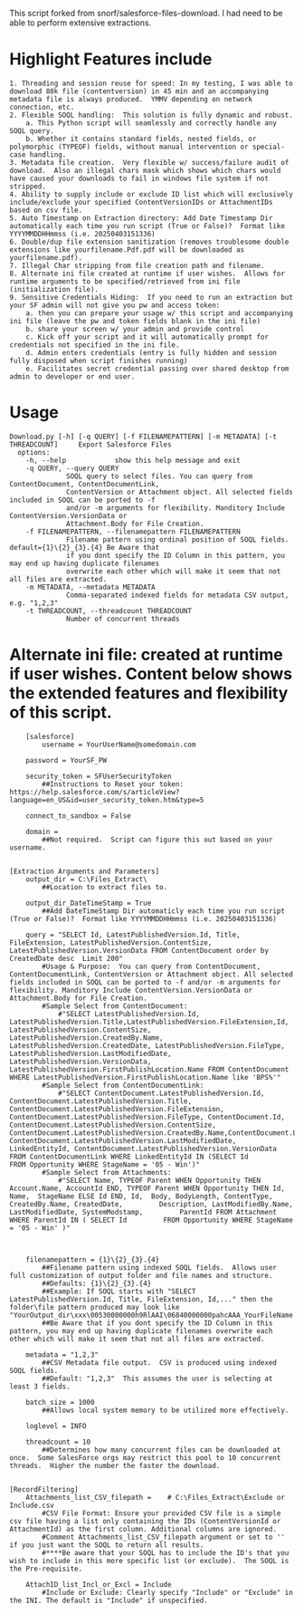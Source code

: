 This script forked from snorf/salesforce-files-download.  I had need to be able to perform extensive extractions.  


# Highlight Features include
	1. Threading and session reuse for speed: In my testing, I was able to download 80k file (contentversion) in 45 min and an accompanying metadata file is always produced.  YMMV depending on network connection, etc.
	2. Flexible SOQL handling:  This solution is fully dynamic and robust. 
		a. This Python script will seamlessly and correctly handle any SOQL query.
		b. Whether it contains standard fields, nested fields, or polymorphic (TYPEOF) fields, without manual intervention or special-case handling.
	3. Metadata file creation.  Very flexible w/ success/failure audit of download.  Also an illegal chars mask which shows which chars would have caused your downloads to fail in windows file system if not stripped.
	4. Ability to supply include or exclude ID list which will exclusively include/exclude your specified ContentVersionIDs or AttachmentIDs based on csv file.
	5. Auto Timestamp on Extraction directory: Add Date Timestamp Dir automatically each time you run script (True or False)?  Format like YYYYMMDDHHmmss (i.e. 20250403151336)
	6. Double/dup file extension sanitization (removes troublesome double extensions like yourfilename.Pdf.pdf will be downloaded as yourfilename.pdf).
	7. Illegal Char stripping from file creation path and filename.
	8. Alternate ini file created at runtime if user wishes.  Allows for runtime arguments to be specified/retrieved from ini file (initialization file).
	9. Sensitive Credentials Hiding:  If you need to run an extraction but your SF admin will not give you pw and access token:
		a. then you can prepare your usage w/ this script and accompanying ini file (leave the pw and token fields blank in the ini file)
		b. share your screen w/ your admin and provide control
		c. Kick off your script and it will automatically prompt for credentials not specified in the ini file.  
		d. Admin enters credentials (entry is fully hidden and session fully disposed when script finishes running)
		e. Facilitates secret credential passing over shared desktop from admin to developer or end user.

  


# Usage
	Download.py [-h] [-q QUERY] [-f FILENAMEPATTERN] [-m METADATA] [-t THREADCOUNT]     Export Salesforce Files                                                                                                 
	  options:
	    -h, --help            show this help message and exit
	    -q QUERY, --query QUERY
				  SOQL query to select files. You can query from ContentDocument, ContentDocumentLink,
				  ContentVersion or Attachment object. All selected fields included in SOQL can be ported to -f
				  and/or -m arguments for flexibility. Manditory Include ContentVersion.VersionData or
				  Attachment.Body for File Creation.
	    -f FILENAMEPATTERN, --filenamepattern FILENAMEPATTERN
				  Filename pattern using ordinal position of SOQL fields. default={1}\{2}_{3}.{4} Be Aware that
				  if you dont specify the ID Column in this pattern, you may end up having duplicate filenames
				  overwrite each other which will make it seem that not all files are extracted.
	    -m METADATA, --metadata METADATA
				  Comma-separated indexed fields for metadata CSV output, e.g. "1,2,3"
	    -t THREADCOUNT, --threadcount THREADCOUNT
				  Number of concurrent threads



# Alternate ini file: created at runtime if user wishes.  Content below shows the extended features and flexibility of this script.
		[salesforce]
			username = YourUserName@somedomain.com
	
		password = YourSF_PW
	
		security_token = SFUserSecurityToken        
			##Instructions to Reset your token: https://help.salesforce.com/s/articleView?language=en_US&id=user_security_token.htm&type=5
	
		connect_to_sandbox = False
	
		domain =                                    
			##Not required.  Script can figure this out based on your username.
	
	
	[Extraction Arguments and Parameters]
		output_dir = C:\Files_Extract\              
			##Location to extract files to.  
	
		output_dir_DateTimeStamp = True             
			##Add DateTimeStamp Dir automaticly each time you run script (True or False)?  Format like YYYYMMDDHHmmss (i.e. 20250403151336)
	
		query = "SELECT Id, LatestPublishedVersion.Id, Title, FileExtension, LatestPublishedVersion.ContentSize, LatestPublishedVersion.VersionData FROM ContentDocument order by CreatedDate desc  Limit 200"
			#Usage & Purpose:  You can query from ContentDocument, ContentDocumentLink, ContentVersion or Attachment object. All selected fields included in SOQL can be ported to -f and/or -m arguments for flexibility. Manditory Include ContentVersion.VersionData or Attachment.Body for File Creation.
			#Sample Select from ContentDocument:  
				#"SELECT LatestPublishedVersion.Id, LatestPublishedVersion.Title,LatestPublishedVersion.FileExtension,Id, LatestPublishedVersion.ContentSize, LatestPublishedVersion.CreatedBy.Name, LatestPublishedVersion.CreatedDate, LatestPublishedVersion.FileType, LatestPublishedVersion.LastModifiedDate,          LatestPublishedVersion.VersionData, LatestPublishedVersion.FirstPublishLocation.Name FROM ContentDocument WHERE LatestPublishedVersion.FirstPublishLocation.Name like 'BPS%'"
			#Sample Select from ContentDocumentLink: 
				#"SELECT ContentDocument.LatestPublishedVersion.Id, ContentDocument.LatestPublishedVersion.Title, ContentDocument.LatestPublishedVersion.FileExtension,         ContentDocument.LatestPublishedVersion.FileType, ContentDocument.Id, ContentDocument.LatestPublishedVersion.ContentSize, ContentDocument.LatestPublishedVersion.CreatedBy.Name,ContentDocument.LatestPublishedVersion.CreatedDate, ContentDocument.LatestPublishedVersion.LastModifiedDate,         LinkedEntityId, ContentDocument.LatestPublishedVersion.VersionData FROM ContentDocumentLink WHERE LinkedEntityId IN (SELECT Id         FROM Opportunity WHERE StageName = '05 - Win')"
			#Sample Select from Attachments: 
				#"SELECT Name, TYPEOF Parent WHEN Opportunity THEN Account.Name, AccountId END, TYPEOF Parent WHEN Opportunity THEN Id, Name,  StageName ELSE Id END, Id,  Body, BodyLength, ContentType, CreatedBy.Name, CreatedDate,         Description, LastModifiedBy.Name, LastModifiedDate, SystemModstamp,         ParentId FROM Attachment WHERE ParentId IN ( SELECT Id         FROM Opportunity WHERE StageName = '05 - Win' )"
	
		
	
		filenamepattern = {1}\{2}_{3}.{4}
			##Filename pattern using indexed SOQL fields.  Allows user full customization of output folder and file names and structure.  
			##Defaults: {1}\{2}_{3}.{4} 
			##Example: If SOQL starts with "SELECT LatestPublishedVersion.Id, Title, FileExtension, Id,..." then the folder\file pattern produced may look like "YourOutput_dir\xxx\00530000000h9RlAAI\06840000000pahcAAA_YourFileName.Ext".
			##Be Aware that if you dont specify the ID Column in this pattern, you may end up having duplicate filenames overwrite each other which will make it seem that not all files are extracted.
	
		metadata = "1,2,3"
			##CSV Metadata file output.  CSV is produced using indexed SOQL fields.
			##Default: "1,2,3"  This assumes the user is selecting at least 3 fields.
	
		batch_size = 1000
			##Allows local system memory to be utilized more effectively.  
	
		loglevel = INFO
	
		threadcount = 10
			##Determines how many concurrent files can be downloaded at once.  Some SalesForce orgs may restrict this pool to 10 concurrent threads.  Higher the number the faster the download.
	
	
	[RecordFiltering]   
		Attachments_list_CSV_filepath =    # C:\Files_Extract\Exclude or Include.csv 
			#CSV File Format: Ensure your provided CSV file is a simple csv file having a list only containing the IDs (ContentVersionId or AttachmentId) as the first column. Additional columns are ignored.
			#Comment Attachments_list_CSV_filepath argument or set to '' if you just want the SOQL to return all results.
			#****Be aware that your SOQL has to include the ID's that you wish to include in this more specific list (or exclude).  The SOQL is the Pre-requisite.
	
		AttachID_list_Incl_or_Excl = Include  
			#Include or Exclude: Clearly specify "Include" or "Exclude" in the INI. The default is "Include" if unspecified.

